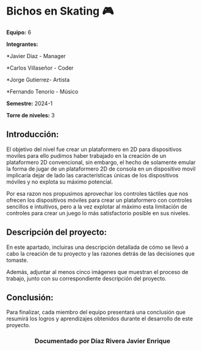# Bichos en Skating 🎮

**Equipo:** 6

**Integrantes:**

*Javier Diaz - Manager 

*Carlos Villaseñor - Coder 

*Jorge Gutierrez- Artista 

*Fernando Tenorio - Músico


**Semestre:** 2024-1

**Torre de niveles:** 3

## **Introducción:**

El objetivo del nivel fue crear un plataformero en 2D para dispositivos moviles para ello pudimos haber trabajado en la creación de un plataformero 2D convencional, sin embargo, el hecho de solamente emular la forma de jugar de un plataformero 2D de consola en un dispositivo movil implicaría dejar de lado las características únicas de los dispositivos móviles y no explota su máximo potencial.

Por esa razon nos propusimos aprovechar los controles táctiles que nos ofrecen los dispositivos móviles para crear un plataformero con controles sencillos e intuitivos, pero a la vez explotar al máximo esta limitación de controles para crear un juego lo más satisfactorio posible en sus niveles. 

## **Descripción del proyecto:**

En este apartado, incluiras una descripción detallada de cómo se llevó a cabo la creación de tu proyecto y las razones detrás de las decisiones que tomaste.

Además, adjuntar al menos cinco imágenes que muestran el proceso de trabajo, junto con su correspondiente descripción del proyecto.

## **Conclusión:** 

Para finalizar, cada miembro del equipo presentará una conclusión que resumirá los logros y aprendizajes obtenidos durante el desarrollo de este proyecto.



<h3 align="center">Documentado por Díaz Rivera Javier Enrique</h3>
</div>

